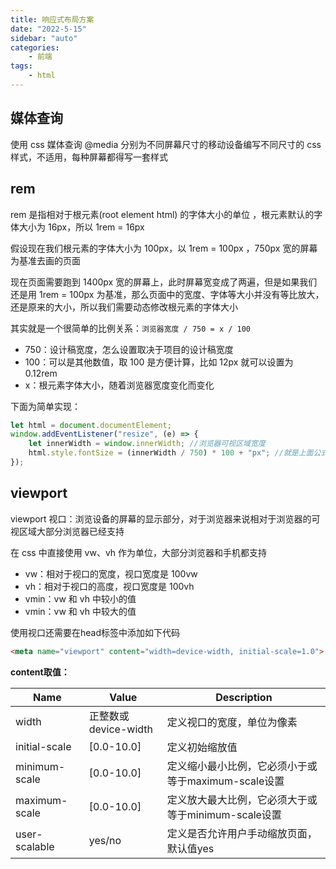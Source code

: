 ```yaml
---
title: 响应式布局方案
date: "2022-5-15"
sidebar: "auto"
categories:
    - 前端
tags:
    - html
---
```


## 媒体查询

使用 css 媒体查询 @media 分别为不同屏幕尺寸的移动设备编写不同尺寸的 css 样式，不适用，每种屏幕都得写一套样式

## rem

rem 是指相对于根元素(root element html) 的字体大小的单位 ，根元素默认的字体大小为 16px，所以 1rem = 16px

假设现在我们根元素的字体大小为 100px，以 1rem = 100px ，750px 宽的屏幕为基准去画的页面

现在页面需要跑到 1400px 宽的屏幕上，此时屏幕宽变成了两遍，但是如果我们还是用 1rem = 100px 为基准，那么页面中的宽度、字体等大小并没有等比放大，还是原来的大小，所以我们需要动态修改根元素的字体大小

其实就是一个很简单的比例关系：`浏览器宽度 / 750 = x / 100`

-   750：设计稿宽度，怎么设置取决于项目的设计稿宽度
-   100：可以是其他数值，取 100 是方便计算，比如 12px 就可以设置为 0.12rem
-   x：根元素字体大小，随着浏览器宽度变化而变化

下面为简单实现：

```js
let html = document.documentElement;
window.addEventListener("resize", (e) => {
    let innerWidth = window.innerWidth; //浏览器可视区域宽度
    html.style.fontSize = (innerWidth / 750) * 100 + "px"; //就是上面公式里的x值
});
```

## viewport

viewport 视口：浏览设备的屏幕的显示部分，对于浏览器来说相对于浏览器的可视区域大部分浏览器已经支持

在 css 中直接使用 vw、vh 作为单位，大部分浏览器和手机都支持

-   vw：相对于视口的宽度，视口宽度是 100vw
-   vh：相对于视口的高度，视口宽度是 100vh
-   vmin：vw 和 vh 中较小的值
-   vmin：vw 和 vh 中较大的值

使用视口还需要在head标签中添加如下代码

```html
<meta name="viewport" content="width=device-width, initial-scale=1.0">
```

**content取值：**

|  Name   | Value  | 	Description   
|  ----  | ----  | ----  |
| width  | 	正整数或device-width | 定义视口的宽度，单位为像素  | 
| initial-scale  | 	[0.0-10.0] | 定义初始缩放值 | 
| minimum-scale  | 	[0.0-10.0] | 	定义缩小最小比例，它必须小于或等于maximum-scale设置 | 
| maximum-scale  | 	[0.0-10.0] | 	定义放大最大比例，它必须大于或等于minimum-scale设置 | 
| user-scalable  | 	yes/no | 定义是否允许用户手动缩放页面，默认值yes | 
